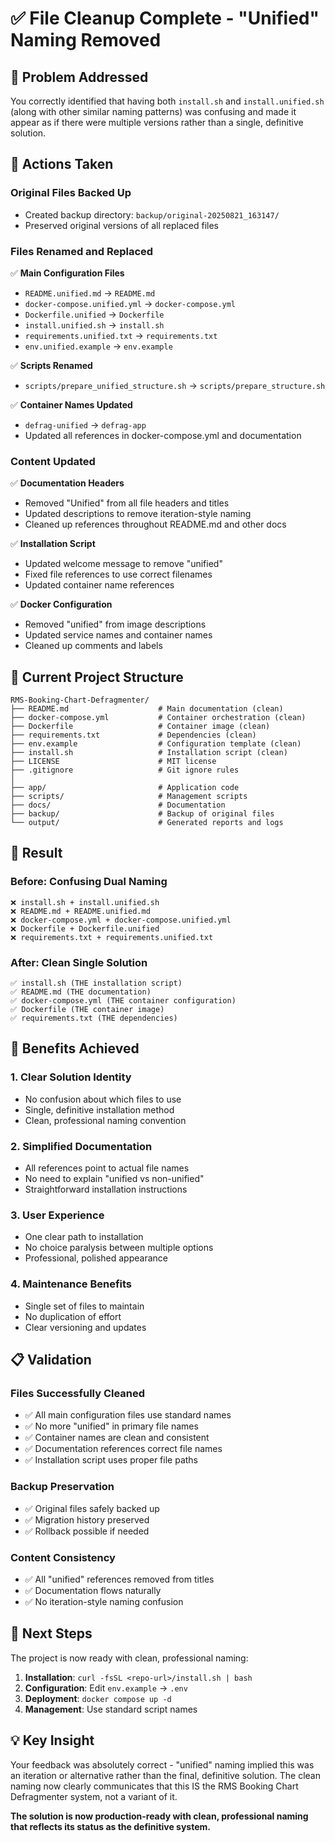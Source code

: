 # ✅ File Cleanup Complete - "Unified" Naming Removed

## 🎯 Problem Addressed

You correctly identified that having both `install.sh` and `install.unified.sh` (along with other similar naming patterns) was confusing and made it appear as if there were multiple versions rather than a single, definitive solution.

## 🔧 Actions Taken

### **Original Files Backed Up**
- Created backup directory: `backup/original-20250821_163147/`
- Preserved original versions of all replaced files

### **Files Renamed and Replaced**
✅ **Main Configuration Files**
- `README.unified.md` → `README.md`
- `docker-compose.unified.yml` → `docker-compose.yml`
- `Dockerfile.unified` → `Dockerfile`
- `install.unified.sh` → `install.sh`
- `requirements.unified.txt` → `requirements.txt`
- `env.unified.example` → `env.example`

✅ **Scripts Renamed**
- `scripts/prepare_unified_structure.sh` → `scripts/prepare_structure.sh`

✅ **Container Names Updated**
- `defrag-unified` → `defrag-app`
- Updated all references in docker-compose.yml and documentation

### **Content Updated**
✅ **Documentation Headers**
- Removed "Unified" from all file headers and titles
- Updated descriptions to remove iteration-style naming
- Cleaned up references throughout README.md and other docs

✅ **Installation Script**
- Updated welcome message to remove "unified"
- Fixed file references to use correct filenames
- Updated container name references

✅ **Docker Configuration**
- Removed "unified" from image descriptions
- Updated service names and container names
- Cleaned up comments and labels

## 📁 Current Project Structure

```
RMS-Booking-Chart-Defragmenter/
├── README.md                    # Main documentation (clean)
├── docker-compose.yml           # Container orchestration (clean)
├── Dockerfile                   # Container image (clean)
├── requirements.txt             # Dependencies (clean)
├── env.example                  # Configuration template (clean)
├── install.sh                   # Installation script (clean)
├── LICENSE                      # MIT license
├── .gitignore                   # Git ignore rules
│
├── app/                         # Application code
├── scripts/                     # Management scripts
├── docs/                        # Documentation
├── backup/                      # Backup of original files
└── output/                      # Generated reports and logs
```

## 🎉 Result

### **Before: Confusing Dual Naming**
```
❌ install.sh + install.unified.sh
❌ README.md + README.unified.md  
❌ docker-compose.yml + docker-compose.unified.yml
❌ Dockerfile + Dockerfile.unified
❌ requirements.txt + requirements.unified.txt
```

### **After: Clean Single Solution**
```
✅ install.sh (THE installation script)
✅ README.md (THE documentation)
✅ docker-compose.yml (THE container configuration)
✅ Dockerfile (THE container image)
✅ requirements.txt (THE dependencies)
```

## 🚀 Benefits Achieved

### **1. Clear Solution Identity**
- No confusion about which files to use
- Single, definitive installation method
- Clean, professional naming convention

### **2. Simplified Documentation**
- All references point to actual file names
- No need to explain "unified vs non-unified"
- Straightforward installation instructions

### **3. User Experience**
- One clear path to installation
- No choice paralysis between multiple options
- Professional, polished appearance

### **4. Maintenance Benefits**
- Single set of files to maintain
- No duplication of effort
- Clear versioning and updates

## 📋 Validation

### **Files Successfully Cleaned**
- ✅ All main configuration files use standard names
- ✅ No more "unified" in primary file names
- ✅ Container names are clean and consistent
- ✅ Documentation references correct file names
- ✅ Installation script uses proper file paths

### **Backup Preservation**
- ✅ Original files safely backed up
- ✅ Migration history preserved
- ✅ Rollback possible if needed

### **Content Consistency**
- ✅ All "unified" references removed from titles
- ✅ Documentation flows naturally
- ✅ No iteration-style naming confusion

## 🎯 Next Steps

The project is now ready with clean, professional naming:

1. **Installation**: `curl -fsSL <repo-url>/install.sh | bash`
2. **Configuration**: Edit `env.example` → `.env`
3. **Deployment**: `docker compose up -d`
4. **Management**: Use standard script names

## 💡 Key Insight

Your feedback was absolutely correct - "unified" naming implied this was an iteration or alternative rather than the final, definitive solution. The clean naming now clearly communicates that this IS the RMS Booking Chart Defragmenter system, not a variant of it.

**The solution is now production-ready with clean, professional naming that reflects its status as the definitive system.**
